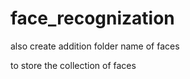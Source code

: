 # face_recognization


also create addition folder name of faces 

to store the collection of faces 
